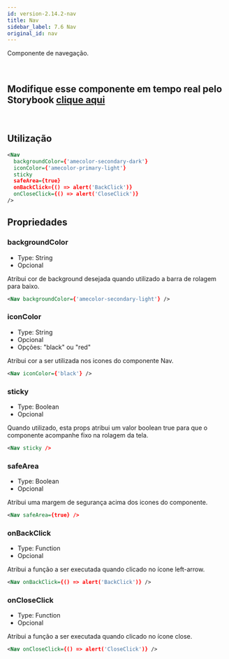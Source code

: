 ```yaml
---
id: version-2.14.2-nav
title: Nav
sidebar_label: 7.6 Nav
original_id: nav
---
```


Componente de navegação.

<br>

## Modifique esse componente em tempo real pelo Storybook [clique aqui](https://ame-miniapp-components.calindra.com.br/storybook/?path=/story/organiza%C3%A7%C3%A3o-nav--basic)

<br>

## Utilização

```xml
<Nav
  backgroundColor={'amecolor-secondary-dark'}
  iconColor={'amecolor-primary-light'}
  sticky
  safeArea={true}
  onBackClick={() => alert('BackClick')}
  onCloseClick={() => alert('CloseClick')}
/>
```

## Propriedades

### backgroundColor

- Type: String
- Opcional

Atribui cor de background desejada quando utilizado a barra de rolagem para baixo.

```xml
<Nav backgroundColor={'amecolor-secondary-light'} />
```

### iconColor

- Type: String
- Opcional
- Opções: "black" ou "red"

Atribui cor a ser utilizada nos icones do componente Nav.

```xml
<Nav iconColor={'black'} />
```

### sticky

- Type: Boolean
- Opcional

Quando utilizado, esta props atribui um valor boolean true para que o componente acompanhe fixo na rolagem da tela.

```xml
<Nav sticky />
```

### safeArea

- Type: Boolean
- Opcional

Atribui uma margem de segurança acima dos icones do componente.

```xml
<Nav safeArea={true} />
```

### onBackClick

- Type: Function
- Opcional

Atribui a função a ser executada quando clicado no ícone left-arrow.

```xml
<Nav onBackClick={() => alert('BackClick')} />
```

### onCloseClick

- Type: Function
- Opcional

Atribui a função a ser executada quando clicado no ícone close.

```xml
<Nav onCloseClick={() => alert('CloseClick')} />
```
